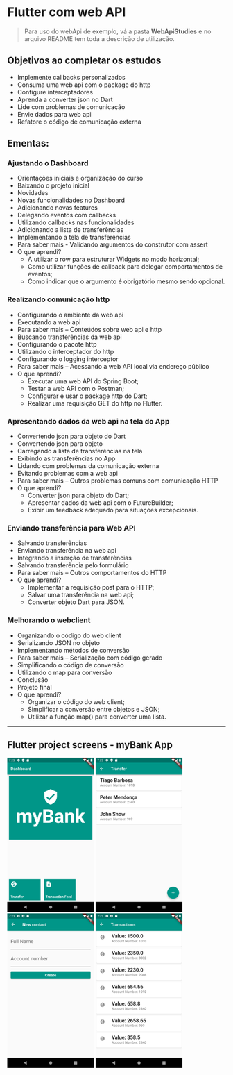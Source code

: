 # Flutter com web API

> Para uso do webApi de exemplo, vá a pasta **WebApiStudies** e no arquivo README tem toda a descrição de utilização.

## Objetivos ao completar os estudos
- Implemente callbacks personalizados
- Consuma uma web api com o package do http
- Configure interceptadores
- Aprenda a converter json no Dart
- Lide com problemas de comunicação
- Envie dados para web api
- Refatore o código de comunicação externa

## Ementas:

### Ajustando o Dashboard
- Orientações iniciais e organização do curso
- Baixando o projeto inicial
- Novidades
- Novas funcionalidades no Dashboard
- Adicionando novas features
- Delegando eventos com callbacks
- Utilizando callbacks nas funcionalidades
- Adicionando a lista de transferências
- Implementando a tela de transferências
- Para saber mais - Validando argumentos do construtor com assert
- O que aprendi?
    - A utilizar o row para estruturar Widgets no modo horizontal;
    - Como utilizar funções de callback para delegar comportamentos de eventos;
    - Como indicar que o argumento é obrigatório mesmo sendo opcional.

### Realizando comunicação http
- Configurando o ambiente da web api
- Executando a web api
- Para saber mais – Conteúdos sobre web api e http
- Buscando transferências da web api
- Configurando o pacote http
- Utilizando o interceptador do http
- Configurando o logging interceptor
- Para saber mais – Acessando a web API local via endereço público
- O que aprendi?
    - Executar uma web API do Spring Boot;
    - Testar a web API com o Postman;
    - Configurar e usar o package http do Dart;
    - Realizar uma requisição GET do http no Flutter.

### Apresentando dados da web api na tela do App
- Convertendo json para objeto do Dart
- Convertendo json para objeto
- Carregando a lista de transferências na tela
- Exibindo as transferências no App
- Lidando com problemas da comunicação externa
- Evitando problemas com a web api
- Para saber mais – Outros problemas comuns com comunicação HTTP
- O que aprendi?
    - Converter json para objeto do Dart;
    - Apresentar dados da web api com o FutureBuilder;
    - Exibir um feedback adequado para situações excepcionais.

### Enviando transferência para Web API
- Salvando transferências
- Enviando transferência na web api
- Integrando a inserção de transferências
- Salvando transferência pelo formulário
- Para saber mais – Outros comportamentos do HTTP
- O que aprendi?
    - Implementar a requisição post para o HTTP;
    - Salvar uma transferência na web api;
    - Converter objeto Dart para JSON.

### Melhorando o webclient
- Organizando o código do web client
- Serializando JSON no objeto
- Implementando métodos de conversão
- Para saber mais – Serialização com código gerado
- Simplificando o código de conversão
- Utilizando o map para conversão
- Conclusão
- Projeto final
- O que aprendi?
    - Organizar o código do web client;
    - Simplificar a conversão entre objetos e JSON;
    - Utilizar a função map() para converter uma lista.

***

## Flutter project screens - myBank App
<img src="assets/img/screen01.png" width="200">
<img src="assets/img/screen02.png" width="200">
<img src="assets/img/screen03.png" width="200">
<img src="assets/img/screen04.png" width="200">
